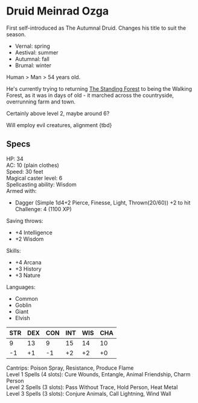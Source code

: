 # Druid Meinrad Ozga

First self-introduced as The Autumnal Druid. Changes his title to suit the season.
- Vernal: spring
- Aestival: summer
- Autumnal: fall
- Brumal: winter

Human > Man > 54 years old.

He's currently trying to returning [The Standing Forest](/Locations/Standing_Forest.md) to being the Walking Forest, as it was in days of old - it marched across the countryside, overrunning farm and town.

Certainly above level 2, maybe around 6?

Will employ evil creatures, alignment {tbd}

## Specs

HP: 34  
AC: 10 (plain clothes)  
Speed: 30 feet  
Magical caster level: 6  
Spellcasting ability: Wisdom  
Armed with:
- Dagger (Simple 1d4+2 Pierce, Finesse, Light, Thrown(20/60)) +2 to hit
Challenge: 4 (1100 XP)  

Saving throws:
- +4 Intelligence
- +2 Wisdom

Skills:
- +4 Arcana
- +3 History
- +3 Nature

Languages:
- Common
- Goblin
- Giant
- Elvish

| STR | DEX | CON | INT | WIS | CHA |
| --- | --- | --- | --- | --- | --- |
|   9 |  13 |   9 |  15 |  14 |  10 |
|  -1 |  +1 |  -1 |  +2 |  +2 |  +0 |

Cantrips: Poison Spray, Resistance, Produce Flame  
Level 1 Spells (4 slots): Cure Wounds, Entangle, Animal Friendship, Charm Person  
Level 2 Spells (3 slots): Pass Without Trace, Hold Person, Heat Metal  
Level 3 Spells (3 slots): Conjure Animals, Call Lightning, Wind Wall  
